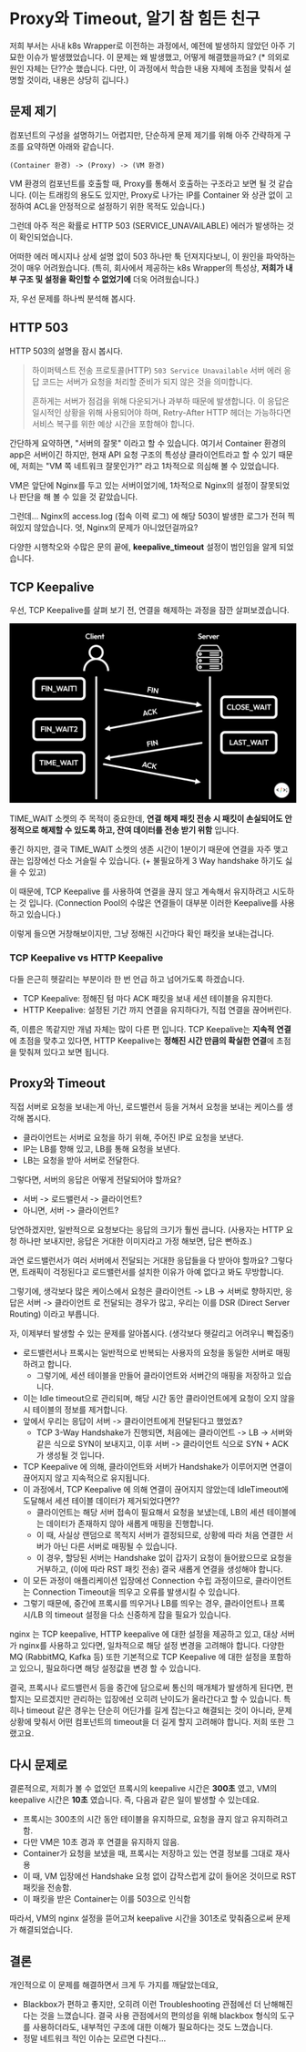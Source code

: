 # Proxy와 Timeout, 알기 참 힘든 친구

저희 부서는 사내 k8s Wrapper로 이전하는 과정에서, 예전에 발생하지 않았던 아주 기묘한 이슈가 발생했었습니다.
이 문제는 왜 발생했고, 어떻게 해결했을까요?
(* 의외로 원인 자체는 단??순 했습니다. 다만, 이 과정에서 학습한 내용 자체에 초점을 맞춰서 설명할 것이라, 내용은 상당히 깁니다.)

## 문제 제기
컴포넌트의 구성을 설명하기느 어렵지만, 단순하게 문제 제기를 위해 아주 간략하게 구조를 요약하면 아래와 같습니다.
```
(Container 환경) -> (Proxy) -> (VM 환경)
```

VM 환경의 컴포넌트를 호출할 때, Proxy를 통해서 호출하는 구조라고 보면 될 것 같습니다.
(이는 트래킹의 용도도 있지만, Proxy로 나가는 IP를 Container 와 상관 없이 고정하여 ACL을 안정적으로 설정하기 위한 목적도 있습니다.)

그런데 아주 적은 확률로 HTTP 503 (SERVICE_UNAVAILABLE) 에러가 발생하는 것이 확인되었습니다.

어떠한 에러 메시지나 상세 설명 없이 503 하나만 툭 던져지다보니, 이 원인을 파악하는 것이 매우 어려웠습니다. (특히, 회사에서 제공하는 k8s Wrapper의 특성상, **저희가 내부 구조 및 설정을 확인할 수 없었기에** 더욱 어려웠습니다.)

자, 우선 문제를 하나씩 분석해 봅시다.

## HTTP 503
HTTP 503의 설명을 잠시 봅시다.
> 하이퍼텍스트 전송 프로토콜(HTTP) `503 Service Unavailable` 서버 에러 응답 코드는 서버가 요청을 처리할 준비가 되지 않은 것을 의미합니다.
> 
> 흔하게는 서버가 점검을 위해 다운되거나 과부하 때문에 발생합니다. 이 응답은 일시적인 상황을 위해 사용되어야 하며, Retry-After HTTP 헤더는 가능하다면 서비스 복구를 위한 예상 시간을 포함해야 합니다.

간단하게 요약하면, "서버의 잘못" 이라고 할 수 있습니다.
여기서 Container 환경의 app은 서버이긴 하지만, 현재 API 요청 구조의 특성상 클라이언트라고 할 수 있기 때문에, 저희는 "VM 쪽 네트워크 잘못인가?" 라고 1차적으로 의심해 볼 수 있었습니다.

VM은 앞단에 Nginx를 두고 있는 서버이었기에, 1차적으로 Nginx의 설정이 잘못되었나 판단을 해 볼 수 있을 것 같았습니다.

그런데... Nginx의 access.log (접속 이력 로그) 에 해당 503이 발생한 로그가 전혀 찍혀있지 않았습니다. 엇, Nginx의 문제가 아니었던걸까요?

다양한 시행착오와 수많은 문의 끝에, **keepalive_timeout** 설정이 범인임을 알게 되었습니다.

## TCP Keepalive

우선, TCP Keepalive를 살펴 보기 전, 연결을 해제하는 과정을 잠깐 살펴보겠습니다.

![img](20240804-timeout.png)

TIME_WAIT 소켓의 주 목적이 중요한데, **연결 해제 패킷 전송 시 패킷이 손실되어도 안정적으로 해제할 수 있도록 하고, 잔여 데이터를 전송 받기 위함** 입니다.

좋긴 하지만, 결국 TIME_WAIT 소켓의 생존 시간이 1분이기 때문에 연결을 자주 맺고 끊는 입장에선 다소 거슬릴 수 있습니다. (+ 불필요하게 3 Way handshake 하기도 싫을 수 있고)

이 때문에, TCP Keepalive 를 사용하여 연결을 끊지 않고 계속해서 유지하려고 시도하는 것 입니다. (Connection Pool의 수많은 연결들이 대부분 이러한 Keepalive를 사용하고 있습니다.)

이렇게 들으면 거창해보이지만, 그냥 정해진 시간마다 확인 패킷을 보내는겁니다.

### TCP Keepalive vs HTTP Keepalive
다들 은근히 헷갈리는 부분이라 한 번 언급 하고 넘어가도록 하겠습니다.
- TCP Keepalive: 정해진 텀 마다 ACK 패킷을 보내 세션 테이블을 유지한다.
- HTTP Keepalive: 설정된 기간 까지 연결을 유지하다가, 직접 연결을 끊어버린다.

즉, 이름은 똑같지만 개념 자체는 많이 다른 편 입니다. TCP Keepalive는 **지속적 연결**에 초점을 맞추고 있다면, HTTP Keepalive는 **정해진 시간 만큼의 확실한 연결**에 초점을 맞춰져 있다고 보면 됩니다.

## Proxy와 Timeout
직접 서버로 요청을 보내는게 아닌, 로드밸런서 등을 거쳐서 요청을 보내는 케이스를 생각해 봅시다.
- 클라이언트는 서버로 요청을 하기 위해, 주어진 IP로 요청을 보낸다.
- IP는 LB를 향해 있고, LB를 통해 요청을 보낸다.
- LB는 요청을 받아 서버로 전달한다.

그렇다면, 서버의 응답은 어떻게 전달되어야 할까요?
- 서버 -> 로드밸런서 -> 클라이언트?
- 아니면, 서버 -> 클라이언트?

당연하겠지만, 일반적으로 요청보다는 응답의 크기가 훨씬 큽니다. (사용자는 HTTP 요청 하나만 보내지만, 응답은 거대한 이미지라고 가정 해보면, 답은 뻔하죠.)

과연 로드밸런서가 여러 서버에서 전달되는 거대한 응답들을 다 받아야 할까요? 그렇다면, 트래픽이 걱정된다고 로드밸런서를 설치한 이유가 아예 없다고 봐도 무방합니다.

그렇기에, 생각보다 많은 케이스에서 요청은 클라이언트 -> LB -> 서버로 향하지만, 응답은 서버 -> 클라이언트 로 전달되는 경우가 많고, 우리는 이를 DSR (Direct Server Routing) 이라고 부릅니다.

자, 이제부터 발생할 수 있는 문제를 알아봅시다. (생각보다 헷갈리고 어려우니 빡집중!)

- 로드밸런서나 프록시는 일반적으로 반복되는 사용자의 요청을 동일한 서버로 매핑하려고 합니다.
  - 그렇기에, 세션 테이블을 만들어 클라이언트와 서버간의 매핑을 저장하고 있습니다.
- 이는 Idle timeout으로 관리되며, 해당 시간 동안 클라이언트에게 요청이 오지 않을 시 테이블의 정보를 제거합니다.
- 앞에서 우리는 응답이 서버 -> 클라이언트에게 전달된다고 했었죠?
  - TCP 3-Way Handshake가 진행되면, 처음에는 클라이언트 -> LB -> 서버와 같은 식으로 SYN이 보내지고, 이후 서버 -> 클라이언트 식으로 SYN + ACK 가 생성될 것 입니다.
- TCP Keepalive 에 의해, 클라이언트와 서버가 Handshake가 이루어지면 연결이 끊어지지 않고 지속적으로 유지됩니다.
- 이 과정에서, TCP Keepalive 에 의해 연결이 끊어지지 않았는데 IdleTimeout에 도달해서 세션 테이블 데이터가 제거되었다면??
  - 클라이언트는 해당 서버 접속이 필요해서 요청을 보냈는데, LB의 세션 테이블에는 데이터가 존재하지 않아 새롭게 매핑을 진행합니다.
  - 이 때, 사실상 랜덤으로 목적지 서버가 결정되므로, 상황에 따라 처음 연결한 서버가 아닌 다른 서버로 매핑될 수 있습니다.
  - 이 경우, 할당된 서버는 Handshake 없이 갑자기 요청이 들어왔으므로 요청을 거부하고, (이에 따라 RST 패킷 전송) 결국 새롭게 연결을 생성해야 합니다.
- 이 모든 과정이 애플리케이션 입장에선 Connection 수립 과정이므로, 클라이언트는 Connection Timeout을 띄우고 오류를 발생시킬 수 있습니다.
- 그렇기 때문에, 중간에 프록시를 띄우거나 LB를 띄우는 경우, 클라이언트나 프록시/LB 의 timeout 설정을 다소 신중하게 잡을 필요가 있습니다.

nginx 는 TCP keepalive, HTTP keepalive 에 대한 설정을 제공하고 있고, 대상 서버가 nginx를 사용하고 있다면, 일차적으로 해당 설정 변경을 고려해야 합니다.
다양한 MQ (RabbitMQ, Kafka 등) 또한 기본적으로 TCP Keepalive 에 대한 설정을 포함하고 있으니, 필요하다면 해당 설정값을 변경 할 수 있습니다.

결국, 프록시나 로드밸런서 등을 중간에 담으로써 통신의 매개체가 발생하게 된다면, 편할지는 모르겠지만 관리하는 입장에선 오히려 난이도가 올라간다고 할 수 있습니다.
특히나 timeout 같은 경우는 단순히 어딘가를 길게 잡는다고 해결되는 것이 아니라, 문제 상황에 맞춰서 어떤 컴포넌트의 timeout을 더 길게 할지 고려해야 합니다.
저희 또한 그랬고요.

## 다시 문제로
결론적으로, 저희가 볼 수 없었던 프록시의 keepalive 시간은 **300초** 였고, VM의 keepalive 시간은 **10초** 였습니다.
즉, 다음과 같은 일이 발생할 수 있는데요.
- 프록시는 300초의 시간 동안 테이블을 유지하므로, 요청을 끊지 않고 유지하려고 함.
- 다만 VM은 10초 경과 후 연결을 유지하지 않음.
- Container가 요청을 보냈을 때, 프록시는 저장하고 있는 연결 정보를 그대로 재사용
- 이 때, VM 입장에선 Handshake 요청 없이 갑작스럽게 값이 들어온 것이므로 RST 패킷을 전송함.
- 이 패킷을 받은 Container는 이를 503으로 인식함

따라서, VM의 nginx 설정을 뜯어고쳐 keepalive 시간을 301초로 맞춰줌으로써 문제가 해결되었습니다.

## 결론
개인적으로 이 문제를 해결하면서 크게 두 가지를 깨달았는데요,
- Blackbox가 편하고 좋지만, 오히려 이런 Troubleshooting 관점에선 더 난해해진다는 것을 느꼈습니다. 결국 사용 관점에서의 편의성을 위해 blackbox 형식의 도구를 사용하더라도, 내부적인 구조에 대한 이해가 필요하다는 것도 느꼈습니다.
- 정말 네트워크 적인 이슈는 모르면 다친다...
